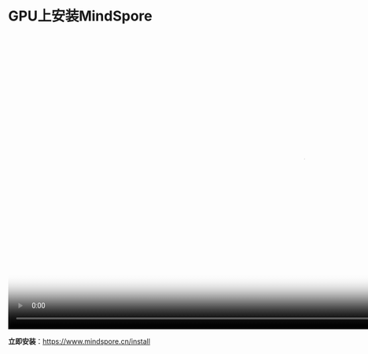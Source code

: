 # GPU上安装MindSpore

[comment]: <> (本文档中包含手把手系列视频，码云Gitee不支持展示，请于官方网站对应教程中查看)

<video id="video3" autoplay controls width="1200px" height="600px" poster="https://mindspore-website.obs.cn-north-4.myhuaweicloud.com:443/teaching_video/cover/%E6%89%8B%E6%8A%8A%E6%89%8B%E7%B3%BB%E5%88%97/%E7%BD%91%E7%AB%99-%E8%A7%86%E9%A2%91%E5%B0%81%E9%9D%A2_GPU%E7%AF%87%20%E5%89%AF%E6%9C%AC.png">
<source id="mp43" src="https://mindspore-website.obs.cn-north-4.myhuaweicloud.com:443/teaching_video/video/%E6%89%8B%E6%8A%8A%E6%89%8B%E5%AE%89%E8%A3%85GPU.mp4" type="video/mp4">
</video>

**立即安装**：<https://www.mindspore.cn/install>